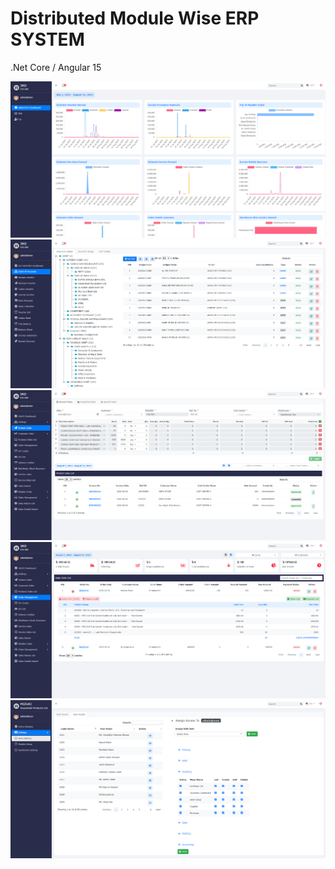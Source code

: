 # Distributed Module Wise ERP SYSTEM
.Net Core / Angular 15

<img src="./pic_1_2.png">
<img src="./pic_4_2.png">
<img src="./pic_5_2.png">
<img src="./pic_6_2.png">
<img src="./pic_3.png">
